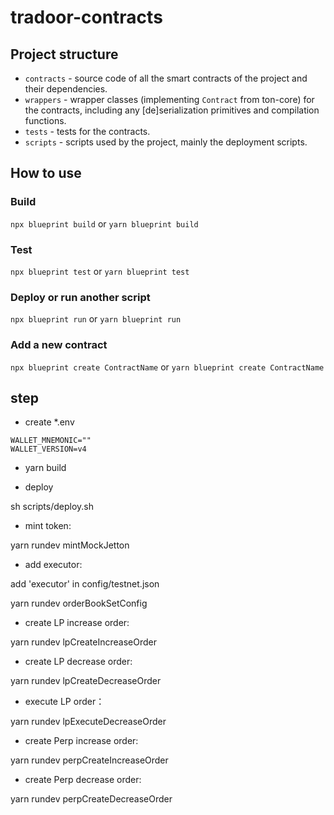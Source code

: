 # tradoor-contracts

## Project structure

-   `contracts` - source code of all the smart contracts of the project and their dependencies.
-   `wrappers` - wrapper classes (implementing `Contract` from ton-core) for the contracts, including any [de]serialization primitives and compilation functions.
-   `tests` - tests for the contracts.
-   `scripts` - scripts used by the project, mainly the deployment scripts.

## How to use

### Build

`npx blueprint build` or `yarn blueprint build`

### Test

`npx blueprint test` or `yarn blueprint test`

### Deploy or run another script

`npx blueprint run` or `yarn blueprint run`

### Add a new contract

`npx blueprint create ContractName` or `yarn blueprint create ContractName`

## step
- create *.env
```
WALLET_MNEMONIC=""
WALLET_VERSION=v4
```

- yarn build

- deploy

sh scripts/deploy.sh

- mint token:

yarn rundev mintMockJetton

- add executor:

add 'executor' in config/testnet.json

yarn rundev orderBookSetConfig

- create LP increase order:

yarn rundev lpCreateIncreaseOrder

- create LP decrease order:

yarn rundev lpCreateDecreaseOrder

- execute LP order：

yarn rundev lpExecuteDecreaseOrder

- create Perp increase order:

yarn rundev perpCreateIncreaseOrder

- create Perp decrease order:

yarn rundev perpCreateDecreaseOrder